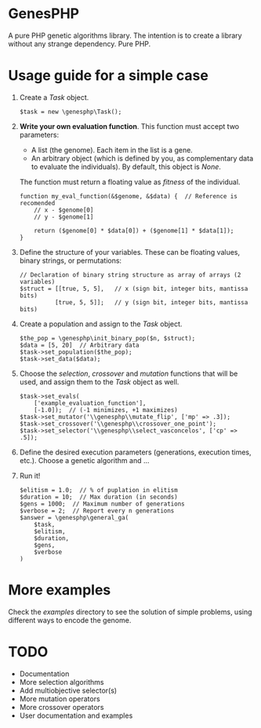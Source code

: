 # GenesPHP

A pure PHP genetic algorithms library. The intention is to create a library
without any strange dependency. Pure PHP.

# Usage guide for a simple case

1. Create a *Task* object.

    ```
    $task = new \genesphp\Task();
    ```

2. **Write your own evaluation function**. This function must accept two
   parameters:
   * A list (the genome). Each item in the list is a gene.
   * An arbitrary object (which is defined by you, as complementary data to
     evaluate the individuals). By default, this object is *None*.

   The function must return a floating value as *fitness* of the individual.

   ```
   function my_eval_function(&$genome, &$data) {  // Reference is recomended
       // x - $genome[0]
       // y - $genome[1]

       return ($genome[0] * $data[0]) + ($genome[1] * $data[1]);
   }
   ```

3. Define the structure of your variables. These can be floating values, binary
   strings, or permutations:
   ```
   // Declaration of binary string structure as array of arrays (2 variables)
   $struct = [[true, 5, 5],   // x (sign bit, integer bits, mantissa bits)
             [true, 5, 5]];   // y (sign bit, integer bits, mantissa bits)
   ```

4. Create a population and assign to the *Task* object.

   ```
   $the_pop = \genesphp\init_binary_pop($n, $struct);
   $data = [5, 20]  // Arbitrary data
   $task->set_population($the_pop);
   $task->set_data($data);
   ```

5. Choose the *selection*, *crossover* and *mutation* functions that will be
   used, and assign them to the *Task* object as well.

   ```
   $task->set_evals(
       ['example_evaluation_function'],
       [-1.0]);  // (-1 minimizes, +1 maximizes)
   $task->set_mutator('\\genesphp\\mutate_flip', ['mp' => .3]);
   $task->set_crossover('\\genesphp\\crossover_one_point');
   $task->set_selector('\\genesphp\\select_vasconcelos', ['cp' => .5]);
   ```

6. Define the desired execution parameters (generations, execution times, etc.).
   Choose a genetic algorithm and ...

7. Run it!

   ```
   $elitism = 1.0;  // % of puplation in elitism
   $duration = 10;  // Max duration (in seconds)
   $gens = 1000;  // Maximum number of generations
   $verbose = 2;  // Report every n generations
   $answer = \genesphp\general_ga(
       $task,
       $elitism,
       $duration,
       $gens,
       $verbose
   )
   ```

# More examples

Check the *examples* directory to see the solution of simple problems, using
different ways to encode the genome.

# TODO

- Documentation
- More selection algorithms
- Add multiobjective selector(s)
- More mutation operators
- More crossover operators
- User documentation and examples
